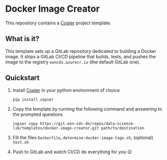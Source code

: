 # Docker Image Creator

This repository contains a [Copier](https://copier.readthedocs.io/en/stable/) project template.

## What is it?

This template sets up a GitLab repository dedicated to building a Docker image.
It ships a GitLab CI/CD pipeline that builds, tests, and pushes the image to the registry `eoncds.azurecr.io` (the default GitLab one).

## Quickstart

1. Install [Copier](https://copier.readthedocs.io/en/stable/) in your python environment of choice

   ```console
   pip install copier
   ```

2. Copy the template by running the following command and answering to the prompted questions

   ```console
   copier copy https://git.eon-cds.de/repos/data-science-lib/templates/docker-image-creator.git path/to/destination
   ```

3. Fill the files `Dockerfile`, `determine-docker-image-tags.sh`, (optional) `test.sh`
4. Push to GitLab and watch CI/CD do everything for you 😉
